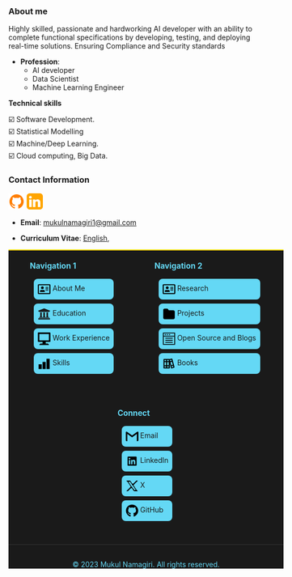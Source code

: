 
### About me
Highly skilled, passionate and hardworking AI developer with an ability to complete functional specifications by
developing, testing, and deploying real-time solutions. Ensuring Compliance and Security standards
* **Profession**: 
  * AI developer
  * Data Scientist
  * Machine Learning Engineer


**Technical skills**


☑️ Software Development.  <br>
☑️ Statistical Modelling <br> 
☑️ Machine/Deep Learning.  <br> 
☑️ Cloud computing, Big Data.

### Contact Information

<p align="left"> 
<a href="https://github.com/Mukullight" target="_blank" rel="noreferrer"><img src="../../images/about_me/gh.png" width="32" height="32" /></a>
<a href="https://www.linkedin.com/in/mukul-namagiri-434427190/" target="_blank" rel="noreferrer"><img src="../../images/about_me/in.png" width="32" height="32" /></a> 
</p>





- **Email**: mukulnamagiri1@gmail.com

- **Curriculum Vitae**: [English](https://drive.google.com/file/d/1aRuadU-AKnQqIEuD9LJ9IZktgaBYvNKu/view?usp=sharing), 


<body>
 
 <footer class="custom-footer">
   <div class="footer-content">
     <div class="footer-section">
       <h4>Navigation 1</h4>
       <ul>
         <li><a href="../../about_me/me/"><svg class="footer-icon" viewBox="0 0 576 512" xmlns="http://www.w3.org/2000/svg"><path d="m528 32h-480c-26.5 0-48 21.5-48 48v352c0 26.5 21.5 48 48 48h480c26.5 0 48-21.5 48-48v-352c0-26.5-21.5-48-48-48zm0 400h-480v-352h480zm-320-176c35.3 0 64-28.7 64-64s-28.7-64-64-64-64 28.7-64 64 28.7 64 64 64zm-89.6 128h179.2c12.4 0 22.4-8.6 22.4-19.2v-19.2c0-31.8-30.1-57.6-67.2-57.6-10.8 0-18.7 8-44.8 8-26.9 0-33.4-8-44.8-8-37.1 0-67.2 25.8-67.2 57.6v19.2c0 10.6 10 19.2 22.4 19.2zm241.6-64h112c4.4 0 8-3.6 8-8v-16c0-4.4-3.6-8-8-8h-112c-4.4 0-8 3.6-8 8v16c0 4.4 3.6 8 8 8zm0-64h112c4.4 0 8-3.6 8-8v-16c0-4.4-3.6-8-8-8h-112c-4.4 0-8 3.6-8 8v16c0 4.4 3.6 8 8 8zm0-64h112c4.4 0 8-3.6 8-8v-16c0-4.4-3.6-8-8-8h-112c-4.4 0-8 3.6-8 8v16c0 4.4 3.6 8 8 8z"/></svg> About Me</a></li>
         <li><a href="../../about_me/education/"><svg class="footer-icon" viewBox="0 0 512 512" xmlns="http://www.w3.org/2000/svg"><path fill="currentColor" d="m496 128v16a8 8 0 0 1 -8 8h-24v12c0 6.627-5.373 12-12 12h-392c-6.627 0-12-5.373-12-12v-12h-24a8 8 0 0 1 -8-8v-16a8 8 0 0 1 4.941-7.392l232-88a7.996 7.996 0 0 1 6.118 0l232 88a8 8 0 0 1 4.941 7.392zm-24 304h-432c-13.255 0-24 10.745-24 24v16a8 8 0 0 0 8 8h464a8 8 0 0 0 8-8v-16c0-13.255-10.745-24-24-24zm-376-240v192h-36c-6.627 0-12 5.373-12 12v20h416v-20c0-6.627-5.373-12-12-12h-36v-192h-64v192h-64v-192h-64v192h-64v-192z"/></svg> Education</a></li>
         <li><a href="../../about_me/work_exp/"><svg class="footer-icon" height="8" viewBox="0 0 8 8" width="8" xmlns="http://www.w3.org/2000/svg"><path d="m.34 0a.5.5 0 0 0 -.34.5v5a.5.5 0 0 0 .5.5h2.5v1h-1c-.55 0-1 .45-1 1h6c0-.55-.45-1-1-1h-1v-1h2.5a.5.5 0 0 0 .5-.5v-5a.5.5 0 0 0 -.5-.5h-7a.5.5 0 0 0 -.09 0 .5.5 0 0 0 -.06 0zm.66 1h6v4h-6z"/></svg> Work Experience</a></li>
         <li><a href="../../software/skills/">
 <svg class="footer-icon" height="32" viewBox="0 0 32 32" width="32" xmlns="http://www.w3.org/2000/svg"><path d="m30 30h-8v-26h8z"/><path d="m20 30h-8v-18h8z"/><path d="m10 30h-8v-12h8z"/><path d="m0 0h32v32h-32z" fill="none"/></svg> Skills</a></li>
       </ul>
     </div>
     <div class="footer-section">
     <h4>Navigation 2</h4>
       <ul>
         <li><a href="../../research/research/"><svg class="footer-icon" viewBox="0 0 576 512" xmlns="http://www.w3.org/2000/svg"><path d="m528 32h-480c-26.5 0-48 21.5-48 48v352c0 26.5 21.5 48 48 48h480c26.5 0 48-21.5 48-48v-352c0-26.5-21.5-48-48-48zm0 400h-480v-352h480zm-320-176c35.3 0 64-28.7 64-64s-28.7-64-64-64-64 28.7-64 64 28.7 64 64 64zm-89.6 128h179.2c12.4 0 22.4-8.6 22.4-19.2v-19.2c0-31.8-30.1-57.6-67.2-57.6-10.8 0-18.7 8-44.8 8-26.9 0-33.4-8-44.8-8-37.1 0-67.2 25.8-67.2 57.6v19.2c0 10.6 10 19.2 22.4 19.2zm241.6-64h112c4.4 0 8-3.6 8-8v-16c0-4.4-3.6-8-8-8h-112c-4.4 0-8 3.6-8 8v16c0 4.4 3.6 8 8 8zm0-64h112c4.4 0 8-3.6 8-8v-16c0-4.4-3.6-8-8-8h-112c-4.4 0-8 3.6-8 8v16c0 4.4 3.6 8 8 8zm0-64h112c4.4 0 8-3.6 8-8v-16c0-4.4-3.6-8-8-8h-112c-4.4 0-8 3.6-8 8v16c0 4.4 3.6 8 8 8z"/></svg> Research</a></li>
         <li><a href="../../software/projects/"><svg class="footer-icon" ill="none" height="24" viewBox="0 0 24 24" width="24" xmlns="http://www.w3.org/2000/svg"><path d="m4 21h16c1.1046 0 2-.8954 2-2v-11c0-1.10457-.8954-2-2-2h-9l-1.70313-2.5547c-.18547-.2782-.4977-.4453-.83205-.4453h-4.46482c-1.10457 0-2 .89543-2 2v14c0 1.1046.89543 2 2 2z" stroke="#000" stroke-linecap="round" stroke-linejoin="round" stroke-width="2"/></svg> Projects</a></li>
         <li><a href="../../software/software/"><svg class="footer-icon" viewBox="0 0 1024 1063.274" xmlns="http://www.w3.org/2000/svg"><path d="M817.84 524.27H206.16v-67.964h611.68zm0 348.886H206.16V805.19h611.68zm0-176.708H206.16v-67.965h611.68zM0 21.333h1024v1024H0zm956.035 67.965H67.965v888.07h888.07zM1024 352.094H0V21.334h1024zM67.965 284.13h888.07V89.296H67.966zm183.504-63.434h-86.09V152.73h86.09zm172.176 0h-86.088V152.73h86.088zm176.708 0h-86.088V152.73h86.088z"/></svg> Open Source and Blogs</a></li>
         <li><a href="../../about_me/work_exp/"><svg class="footer-icon" viewBox="0 0 24 24" xmlns="http://www.w3.org/2000/svg"><path d="m22.47 18.82-1-3.86-3.15-11.59a1 1 0 0 0 -1.22-.71l-3.87 1a1 1 0 0 0 -.73-.33h-10a1 1 0 0 0 -1 1v16a1 1 0 0 0 1 1h10a1 1 0 0 0 1-1v-8l2.2 8.22a1 1 0 0 0 1 .74 1.15 1.15 0 0 0 .26 0l4.83-1.29a1 1 0 0 0 .61-.47 1.05 1.05 0 0 0 .07-.71zm-16 .55h-3v-2h3zm0-4h-3v-6h3zm0-8h-3v-2h3zm5 12h-3v-2h3zm0-4h-3v-6h3zm0-8h-3v-2h3zm2.25-1.74 2.9-.78.52 1.93-2.9.78zm2.59 9.66-1.55-5.8 2.9-.78 1.55 5.8zm1 3.86-.52-1.93 2.9-.78.52 1.93z"/></svg> Books</a></li>
       </ul>
     </div>
 <div class="footer-section">
   <h4>Connect</h4>
   <ul>
     <li><a href="mailto:mukulnamagiri1@gmail.com"><svg class="footer-icon" height="32" viewBox="0 0 32 32" width="32" xmlns="http://www.w3.org/2000/svg"><path d="m32 6v20c0 1.135-.865 2-2 2h-2v-18.151l-12 8.62-12-8.62v18.151h-2c-1.135 0-2-.865-2-2v-20c0-.568.214-1.068.573-1.422.359-.365.859-.578 1.427-.578h.667l13.333 9.667 13.333-9.667h.667c.568 0 1.068.214 1.427.578.359.354.573.854.573 1.422z"/></svg> Email</a></li>
     <li><a href="https://www.linkedin.com/in/mukul-namagiri-434427190/"><svg class="footer-icon" enable-background="new 0 0 100 100" height="100" viewBox="0 0 100 100" width="100" xmlns="http://www.w3.org/2000/svg"><path d="m80.667 14h-61.352c-2.934 0-5.315 2.325-5.315 5.188v61.617c0 2.867 2.381 5.195 5.315 5.195h61.352c2.936 0 5.333-2.328 5.333-5.195v-61.617c0-2.863-2.397-5.188-5.333-5.188zm-45.313 61.354h-10.684v-34.359h10.684zm-5.342-39.057c-3.423 0-6.19-2.774-6.19-6.194 0-3.415 2.767-6.189 6.19-6.189 3.415 0 6.189 2.774 6.189 6.189 0 3.42-2.774 6.194-6.189 6.194zm45.338 39.057h-10.667v-16.708c0-3.986-.078-9.111-5.551-9.111-5.558 0-6.405 4.341-6.405 8.822v16.998h-10.675v-34.36h10.245v4.692h.146c1.426-2.7 4.91-5.549 10.106-5.549 10.806 0 12.802 7.114 12.802 16.369v18.847z"/></svg> LinkedIn</a></li>
     <li><a href="https://x.com/MNamagiri66052"><svg class="footer-icon" viewBox="0 0 24 24" xmlns="http://www.w3.org/2000/svg"><path d="m15.5 10v-1h1v-1h1v-1h1v-1h1v-1h1v-1h1v-1h1v-1h-3v1h-1v1h-1v1h-1v1h-1v1h-1v1h-2v-1h-1v-1h-1v-2h-1v-1h-1v-1h-7v1h1v1h1v1h1v2h1v1h1v2h1v1h1v2h1v1h-1v1h-1v1h-1v1h-1v1h-1v1h-1v1h-1v1h-1v1h3v-1h1v-1h1v-1h1v-1h1v-1h1v-1h2v1h1v1h1v2h1v1h1v1h7v-1h-1v-1h-1v-1h-1v-2h-1v-1h-1v-2h-1v-1h-1v-2h-1v-1zm0 4v1h1v2h1v1h1v2h-3v-2h-1v-1h-1v-1h-1v-2h-1v-1h-1v-1h-1v-2h-1v-1h-1v-2h-1v-1h-1v-2h3v1h1v2h1v1h1v2h1v1h1v1h1v2z"/></svg>  X</a></li>
     <li><a href="https://github.com/Mukullight"><svg class="footer-icon" viewBox="0 0 496 512" xmlns="http://www.w3.org/2000/svg"><path d="m165.9 397.4c0 2-2.3 3.6-5.2 3.6-3.3.3-5.6-1.3-5.6-3.6 0-2 2.3-3.6 5.2-3.6 3-.3 5.6 1.3 5.6 3.6zm-31.1-4.5c-.7 2 1.3 4.3 4.3 4.9 2.6 1 5.6 0 6.2-2s-1.3-4.3-4.3-5.2c-2.6-.7-5.5.3-6.2 2.3zm44.2-1.7c-2.9.7-4.9 2.6-4.6 4.9.3 2 2.9 3.3 5.9 2.6 2.9-.7 4.9-2.6 4.6-4.6-.3-1.9-3-3.2-5.9-2.9zm65.8-383.2c-138.7 0-244.8 105.3-244.8 244 0 110.9 69.8 205.8 169.5 239.2 12.8 2.3 17.3-5.6 17.3-12.1 0-6.2-.3-40.4-.3-61.4 0 0-70 15-84.7-29.8 0 0-11.4-29.1-27.8-36.6 0 0-22.9-15.7 1.6-15.4 0 0 24.9 2 38.6 25.8 21.9 38.6 58.6 27.5 72.9 20.9 2.3-16 8.8-27.1 16-33.7-55.9-6.2-112.3-14.3-112.3-110.5 0-27.5 7.6-41.3 23.6-58.9-2.6-6.5-11.1-33.3 2.6-67.9 20.9-6.5 69 27 69 27 20-5.6 41.5-8.5 62.8-8.5s42.8 2.9 62.8 8.5c0 0 48.1-33.6 69-27 13.7 34.7 5.2 61.4 2.6 67.9 16 17.7 25.8 31.5 25.8 58.9 0 96.5-58.9 104.2-114.8 110.5 9.2 7.9 17 22.9 17 46.4 0 33.7-.3 75.4-.3 83.6 0 6.5 4.6 14.4 17.3 12.1 100-33.2 167.8-128.1 167.8-239 0-138.7-112.5-244-251.2-244zm-147.6 344.9c-1.3 1-1 3.3.7 5.2 1.6 1.6 3.9 2.3 5.2 1 1.3-1 1-3.3-.7-5.2-1.6-1.6-3.9-2.3-5.2-1zm-10.8-8.1c-.7 1.3.3 2.9 2.3 3.9 1.6 1 3.6.7 4.3-.7.7-1.3-.3-2.9-2.3-3.9-2-.6-3.6-.3-4.3.7zm32.4 35.6c-1.6 1.3-1 4.3 1.3 6.2 2.3 2.3 5.2 2.6 6.5 1 1.3-1.3.7-4.3-1.3-6.2-2.2-2.3-5.2-2.6-6.5-1zm-11.4-14.7c-1.6 1-1.6 3.6 0 5.9s4.3 3.3 5.6 2.3c1.6-1.3 1.6-3.9 0-6.2-1.4-2.3-4-3.3-5.6-2z"/></svg> GitHub</a></li>
   </ul>
 </div>
 </div>
   <div class="footer-bottom">
     <p>© 2023 Mukul Namagiri. All rights reserved.</p>
   </div>
 </footer>
 
 <style>
 /* Custom Footer Styles */
 .custom-footer {
   background-color: #1a1a1a;
   color: rgb(100,216,245);
   width: calc(100% + 40px); /* Expand beyond container */
   border-top: 2px solid gold;
   box-sizing: border-box;
   align: center;
   border-right: 2px;
 }
 
 .footer-content {
   max-width: 2000px;
   margin: 0 auto;
   display: flex;
   justify-content: space-around;
   flex-wrap: wrap;
   gap: 2rem;
   padding: 0 20px; /* Add internal padding */
   align:center;
 }
 
 .footer-section h4 {
   color: rgb(100,216,245);
   margin-bottom: 1rem;
   font-size: 1.1em;
 }
 
 .footer-section ul {
   list-style: none;
   padding: 0;
   color: rgb(100,216,245);
 }
 
 .footer-section ul li {
   margin-bottom: 0.5rem;
   margin-top: 0.5rem;
   margin-right: 0.25rem;
   margin-left: 0.5rem;
   background-color: rgb(100,216,245);
   border-radius: 0.5rem; /* Changed from border to border-radius */
   padding: 0.5rem; /* Added padding for better spacing */
   border: 2px rgb(100,216,245); /* Added proper border declaration */
 }
 
 .footer-section a {
   text-decoration: none;
   transition: color 0.3s ease;
 }
 
 .footer-section a:hover {
   color: black;
   text-decoration: underline;
   /* Add transition for smooth effect */
   transition: text-decoration 0.3s ease;
 }
 
 .footer-bottom {
   text-align: center;
   margin-top: 2rem;
   padding-top: 1rem;
   border-top: 1px solid #333;
 }
 .footer-icon {
   width: 25px;
   height: 25px;
   vertical-align: middle;
   transition: all 0.3s ease;
 }
 
 
 /* Override any external footer styles */
 footer:not(.custom-footer) {
   display: none !important;
 }
 </style>
   </body>
 
 